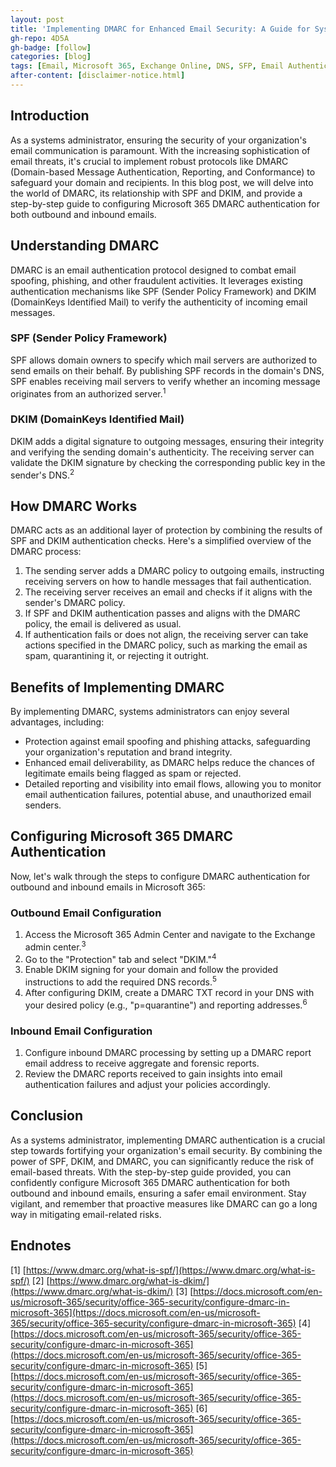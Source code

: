 ```yaml
---
layout: post
title: 'Implementing DMARC for Enhanced Email Security: A Guide for Systems Administrators'
gh-repo: 4D5A
gh-badge: [follow]
categories: [blog]
tags: [Email, Microsoft 365, Exchange Online, DNS, SFP, Email Authentication]
after-content: [disclaimer-notice.html]
---
```


## Introduction

As a systems administrator, ensuring the security of your organization's email communication is paramount. With the increasing sophistication of email threats, it's crucial to implement robust protocols like DMARC (Domain-based Message Authentication, Reporting, and Conformance) to safeguard your domain and recipients. In this blog post, we will delve into the world of DMARC, its relationship with SPF and DKIM, and provide a step-by-step guide to configuring Microsoft 365 DMARC authentication for both outbound and inbound emails.

## Understanding DMARC

DMARC is an email authentication protocol designed to combat email spoofing, phishing, and other fraudulent activities. It leverages existing authentication mechanisms like SPF (Sender Policy Framework) and DKIM (DomainKeys Identified Mail) to verify the authenticity of incoming email messages.

### SPF (Sender Policy Framework)

SPF allows domain owners to specify which mail servers are authorized to send emails on their behalf. By publishing SPF records in the domain's DNS, SPF enables receiving mail servers to verify whether an incoming message originates from an authorized server.<sup>1</sup>

### DKIM (DomainKeys Identified Mail)

DKIM adds a digital signature to outgoing messages, ensuring their integrity and verifying the sending domain's authenticity. The receiving server can validate the DKIM signature by checking the corresponding public key in the sender's DNS.<sup>2</sup>

## How DMARC Works

DMARC acts as an additional layer of protection by combining the results of SPF and DKIM authentication checks. Here's a simplified overview of the DMARC process:

1. The sending server adds a DMARC policy to outgoing emails, instructing receiving servers on how to handle messages that fail authentication.
2. The receiving server receives an email and checks if it aligns with the sender's DMARC policy.
3. If SPF and DKIM authentication passes and aligns with the DMARC policy, the email is delivered as usual.
4. If authentication fails or does not align, the receiving server can take actions specified in the DMARC policy, such as marking the email as spam, quarantining it, or rejecting it outright.

## Benefits of Implementing DMARC

By implementing DMARC, systems administrators can enjoy several advantages, including:

* Protection against email spoofing and phishing attacks, safeguarding your organization's reputation and brand integrity.
* Enhanced email deliverability, as DMARC helps reduce the chances of legitimate emails being flagged as spam or rejected.
* Detailed reporting and visibility into email flows, allowing you to monitor email authentication failures, potential abuse, and unauthorized email senders.

## Configuring Microsoft 365 DMARC Authentication

Now, let's walk through the steps to configure DMARC authentication for outbound and inbound emails in Microsoft 365:

### Outbound Email Configuration

1. Access the Microsoft 365 Admin Center and navigate to the Exchange admin center.<sup>3</sup>
2. Go to the "Protection" tab and select "DKIM."<sup>4</sup>
3. Enable DKIM signing for your domain and follow the provided instructions to add the required DNS records.<sup>5</sup>
4. After configuring DKIM, create a DMARC TXT record in your DNS with your desired policy (e.g., "p=quarantine") and reporting addresses.<sup>6</sup>

### Inbound Email Configuration

1. Configure inbound DMARC processing by setting up a DMARC report email address to receive aggregate and forensic reports.
2. Review the DMARC reports received to gain insights into email authentication failures and adjust your policies accordingly.

## Conclusion

As a systems administrator, implementing DMARC authentication is a crucial step towards fortifying your organization's email security. By combining the power of SPF, DKIM, and DMARC, you can significantly reduce the risk of email-based threats. With the step-by-step guide provided, you can confidently configure Microsoft 365 DMARC authentication for both outbound and inbound emails, ensuring a safer email environment. Stay vigilant, and remember that proactive measures like DMARC can go a long way in mitigating email-related risks.

## Endnotes

[1] [https://www.dmarc.org/what-is-spf/](https://www.dmarc.org/what-is-spf/)
[2] [https://www.dmarc.org/what-is-dkim/](https://www.dmarc.org/what-is-dkim/)
[3] [https://docs.microsoft.com/en-us/microsoft-365/security/office-365-security/configure-dmarc-in-microsoft-365](https://docs.microsoft.com/en-us/microsoft-365/security/office-365-security/configure-dmarc-in-microsoft-365)
[4] [https://docs.microsoft.com/en-us/microsoft-365/security/office-365-security/configure-dmarc-in-microsoft-365](https://docs.microsoft.com/en-us/microsoft-365/security/office-365-security/configure-dmarc-in-microsoft-365)
[5] [https://docs.microsoft.com/en-us/microsoft-365/security/office-365-security/configure-dmarc-in-microsoft-365](https://docs.microsoft.com/en-us/microsoft-365/security/office-365-security/configure-dmarc-in-microsoft-365)
[6] [https://docs.microsoft.com/en-us/microsoft-365/security/office-365-security/configure-dmarc-in-microsoft-365](https://docs.microsoft.com/en-us/microsoft-365/security/office-365-security/configure-dmarc-in-microsoft-365)